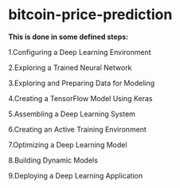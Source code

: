# bitcoin-price-prediction

**This is done in some defined steps:**

1.Configuring a Deep Learning Environment

2.Exploring a Trained Neural Network 

3.Exploring and Preparing Data for Modeling

4.Creating a TensorFlow Model Using Keras

5.Assembling a Deep Learning System

6.Creating an Active Training Environment

7.Optimizing a Deep Learning Model

8.Building Dynamic Models

9.Deploying a Deep Learning Application 
